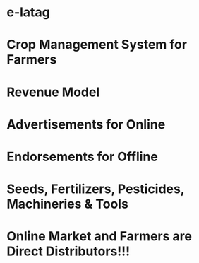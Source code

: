 # e-latag
# Crop Management System for Farmers
# Revenue Model 
# Advertisements for Online
# Endorsements for Offline
# Seeds, Fertilizers, Pesticides, Machineries & Tools

# Online Market and Farmers are Direct Distributors!!!
